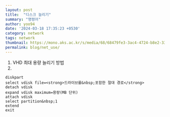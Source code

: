 ```yaml
---
layout: post
title:  "디스크 늘리기"
summary: "명령어"
author: yoo94
date: '2024-03-18 17:35:23 +0530'
category: network
tags: network
thumbnail: https://mono.aks.ac.kr/s/media/68/68479fe3-3ac4-4724-b8e2-33839c638772.jpg?preset=page
permalink: blog/net_use/
---
```

1. VHD 최대 용량 늘리기 방법
2. 
```
diskpart
select vdisk file=<strong>드라이브를&nbsp;포함한 절대 경로</strong>
detach vdisk
expand vdisk maximum=용량(MB 단위)
attach vdisk
select partition&nbsp;1
extend
exit
```

